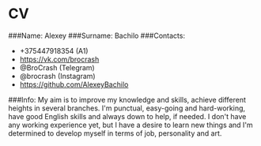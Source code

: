 # CV
###Name:
 Alexey
###Surname:
 Bachilo
###Contacts: 

* +375447918354 (A1)
* https://vk.com/brocrash
* @BroCrash (Telegram)
* @brocrash (Instagram)
* https://github.com/AlexeyBachilo

###Info: 
My aim is to improve my knowledge and skills, achieve different heights in several branches. I'm punctual, easy-going and hard-working, have good English skills and always down to help, if needed. I don't have any working experience yet, but I have a desire to learn new things and I'm determined to develop myself in terms of job, personality and art.
